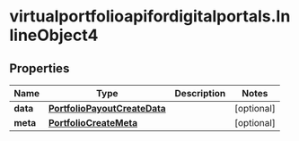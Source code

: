 # virtualportfolioapifordigitalportals.InlineObject4

## Properties

Name | Type | Description | Notes
------------ | ------------- | ------------- | -------------
**data** | [**PortfolioPayoutCreateData**](PortfolioPayoutCreateData.md) |  | [optional] 
**meta** | [**PortfolioCreateMeta**](PortfolioCreateMeta.md) |  | [optional] 


